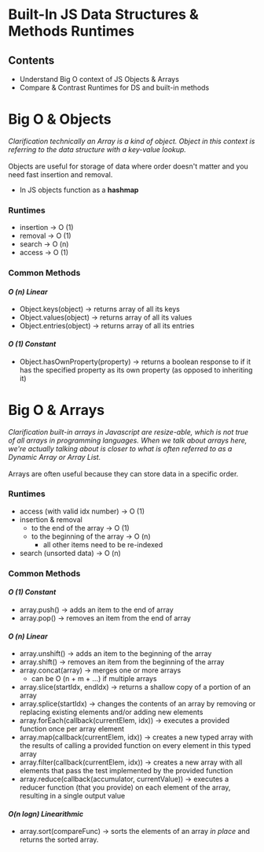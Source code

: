 # **Built-In JS Data Structures & Methods Runtimes**

## Contents
- Understand Big O context of JS Objects & Arrays
- Compare & Contrast Runtimes for DS and built-in methods



# Big O & Objects
_Clarification technically an Array is a kind of object. Object in this context is referring to the data structure with a key-value lookup._ <br><br>
Objects are useful for storage of data where order doesn't matter and you need fast insertion and removal.
- In JS objects function as a **hashmap**

### Runtimes
- insertion &rarr; O (1)
- removal &rarr; O (1)
- search &rarr; O (n)
- access &rarr; O (1)

### Common Methods
#### _O (n) Linear_
- Object.keys(object) &rarr; returns array of all its keys
- Object.values(object) &rarr; returns array of all its values
- Object.entries(object) &rarr; returns array of all its  entries

#### _O (1) Constant_
- Object.hasOwnProperty(property) &rarr; returns a boolean response to if it has the specified property as its own property (as opposed to inheriting it)


# Big O & Arrays
_Clarification built-in arrays in Javascript are resize-able, which is not true of all arrays in programming languages. When we talk about arrays here, we're actually talking about is closer to what is often referred to as a Dynamic Array or Array List._ <br><br>
Arrays are often useful because they can store data in a specific order.

### Runtimes

- access (with valid idx number) &rarr; O (1)
- insertion & removal
  - to the end of the array &rarr; O (1)
  - to the beginning of the array &rarr; O (n)
    - all other items need to be re-indexed
- search (unsorted data) &rarr; O (n)

### Common Methods
#### _O (1) Constant_
- array.push() &rarr; adds an item to the end of array
- array.pop() &rarr; removes an item from the end of array

#### _O (n) Linear_
- array.unshift() &rarr; adds an item to the beginning of the array
- array.shift() &rarr; removes an item from the beginning of the array
- array.concat(array) &rarr; merges one or more arrays
  - can be O (n + m + ...) if multiple arrays
- array.slice(startIdx, endIdx) &rarr; returns a shallow copy of a portion of an array
- array.splice(startIdx) &rarr; changes the contents of an array by removing or replacing existing elements and/or adding new elements
- array.forEach(callback(currentElem, idx)) &rarr; executes a provided function once per array element
- array.map(callback(currentElem, idx)) &rarr; creates a new typed array with the results of calling a provided function on every element in this typed array
- array.filter(callback(currentElem, idx)) &rarr; creates a new array with all elements that pass the test implemented by the provided function
- array.reduce(callback(accumulator, currentValue)) &rarr; executes a reducer function (that you provide) on each element of the array, resulting in a single output value

#### _O(n logn) Linearithmic_
- array.sort(compareFunc) &rarr; sorts the elements of an array _in place_ and returns the sorted array.